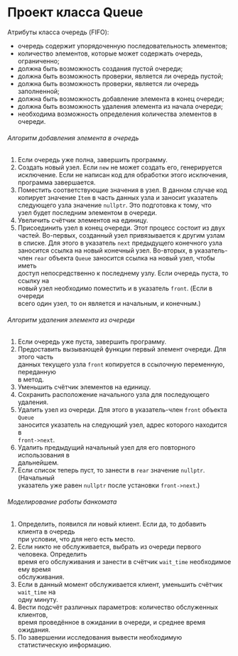 # Проект класса Queue  
Атрибуты класса очередь (FIFO):  
 - очередь содержит упорядоченную последовательность элементов;
 - количество элементов, которые может содержать очередь, ограниченно;
 - должна быть возможность создания пустой очереди;
 - должна быть возможность проверки, является ли очередь пустой;
 - должна быть возможность проверки, является ли очередь заполненной;
 - должна быть возможность добавление элемента в конец очереди;
 - должна быть возможность удаления элемента из начала очереди;
 - необходима возможность определения количества элементов в очереди.  
 
###### Алгоритм добавления элемента в очередь  
1. Если очередь уже полна, завершить программу.  
2. Создать новый узел. Если `new` не может создать его, генерируется  
   исключение. Если не написан код для обработки этого исключения,  
   программа завершается.
3. Поместить соответствующие значения в узел. В данном случае код  
   копирует значение `Item` в часть данных узла и заносит указатель  
   следующего узла значение `nullptr`. Это подготовка к тому, что  
   узел будет последним элементом в очереди.  
4. Увеличить счётчик элементов на единицу.  
5. Присоединить узел в конец очереди. Этот процесс состоит из двух  
   частей. Во-первых, созданный узел привязывается к другим узлам  
   в списке. Для этого в указатель `next` предыдущего конечного узла  
   заносится ссылка на новый конечный узел. Во-вторых, в указатель-  
   член `rear` объекта `Queue` заносится ссылка на новый узел, чтобы иметь  
   доступ непосредственно к последнему узлу. Если очередь пуста, то ссылку на  
   новый узел необходимо поместить и в указатель `front`. (Если в очереди  
   всего один узел, то он является и начальным, и конечным.)  

###### Алгоритм удаления элемента из очереди  
1. Если очередь уже пуста, завершить программу.
2. Предоставить вызывающей функции первый элемент очереди. Для этого часть  
   данных текущего узла `front` копируется в ссылочную переменную, переданную  
   в метод.
3. Уменьшить счётчик элементов на единицу.
4. Сохранить расположение начального узла для последующего удаления.
5. Удалить узел из очереди. Для этого в указатель-член `front` объекта `Queue`  
   заносится указатель на следующий узел, адрес которого находится в  
   `front->next`.  
6. Удалить предыдущий начальный узел для его повторного использования в  
   дальнейшем.
7. Если список теперь пуст, то занести в `rear` значение `nullptr`. (Начальный  
   указатель уже равен `nullptr` после установки `front->next`.)  

###### Моделирование работы банкомата  
1. Определить, появился ли новый клиент. Если да, то добавить клиента в очередь  
   при условии, что для него есть место.  
2. Если никто не обслуживается, выбрать из очереди первого человека. Определить  
   время его обслуживания и занести в счётчик `wait_time` необходимое ему время  
   обслуживания.
3. Если в данный момент обслуживается клиент, уменьшить счётчик `wait_time` на   
   одну минуту.
4. Вести подсчёт различных параметров: количество обслуженных клиентов,  
   время проведённое в ожидании в очереди, и среднее время ожидания.  
5. По завершении исследования вывести необходимую статистическую информацию.  
